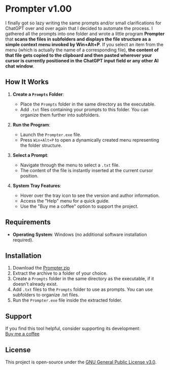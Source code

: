 # Prompter v1.00

I finally got so lazy writing the same prompts and/or small clarifications for ChatGPT over and over again that I decided to automate the process. I gathered all the prompts into one folder and wrote a little program **Prompter** that **scans the files in subfolders and displays the file structure as a simple context menu invoked by Win+Alt+P**. If you select an item from the menu (which is actually the name of a corresponding file), **the content of that file gets copied to the clipboard and then pasted wherever your cursor is currently positioned in the ChatGPT input field or any other AI chat window**.

## How It Works

1. **Create a `Prompts` Folder**:
   - Place the `Prompts` folder in the same directory as the executable.
   - Add `.txt` files containing your prompts to this folder. You can organize them further into subfolders.

2. **Run the Program**:
   - Launch the `Prompter.exe` file.
   - Press `Win+Alt+P` to open a dynamically created menu representing the folder structure.

3. **Select a Prompt**:
   - Navigate through the menu to select a `.txt` file.
   - The content of the file is instantly inserted at the current cursor position.

4. **System Tray Features**:
   - Hover over the tray icon to see the version and author information.
   - Access the "Help" menu for a quick guide.
   - Use the "Buy me a coffee" option to support the project.

## Requirements

- **Operating System**: Windows (no additional software installation required).

## Installation

1. Download the [Prompter.zip](https://github.com/screeneroner/Prompter/raw/refs/heads/main/Prompter_v1.00.zip) 
2. Extract the archive to a folder of your choice.
3. Create a `Prompts` folder in the same directory as the executable, if it doesn't already exist.
4. Add `.txt` files to the `Prompts` folder to use as prompts. You can use subfolders to organize .txt files.
5. Run the `Prompter.exe` file inside the extracted folder.

## Support

If you find this tool helpful, consider supporting its development:  
[Buy me a coffee](https://www.buymeacoffee.com/screeneroner)

## License

This project is open-source under the [GNU General Public License v3.0](https://www.gnu.org/licenses/gpl-3.0.en.html).
